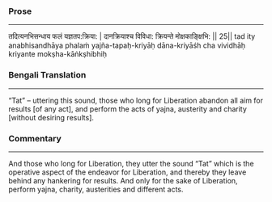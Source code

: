 ### Prose 
 --- 
तदित्यनभिसन्धाय फलं यज्ञतप:क्रिया: |
दानक्रियाश्च विविधा: क्रियन्ते मोक्षकाङ्क्षिभि: || 25||
tad ity anabhisandhāya phalaṁ yajña-tapaḥ-kriyāḥ
dāna-kriyāśh cha vividhāḥ kriyante mokṣha-kāṅkṣhibhiḥ

### Bengali Translation 
 --- 
“Tat” – uttering this sound, those who long for Liberation abandon all aim for results [of any act], and perform the acts of yajna, austerity and charity [without desiring results].

### Commentary 
 --- 
And those who long for Liberation, they utter the sound “Tat” which is the operative aspect of the endeavor for Liberation, and thereby they leave behind any hankering for results. And only for the sake of Liberation, perform yajna, charity, austerities and different acts.